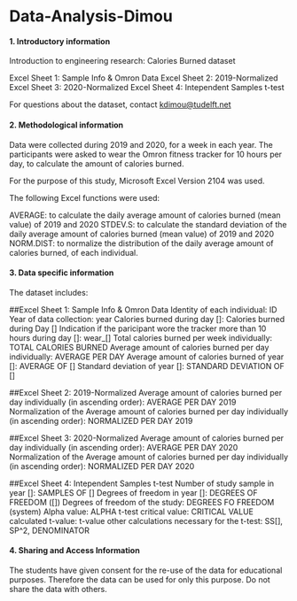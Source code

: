 # Data-Analysis-Dimou

#### 1. Introductory information

Introduction to engineering research: Calories Burned dataset

Excel Sheet 1: Sample Info & Omron Data
Excel Sheet 2: 2019-Normalized
Excel Sheet 3: 2020-Normalized
Excel Sheet 4: Intependent Samples t-test

For questions about the dataset, contact kdimou@tudelft.net


#### 2. Methodological information

Data were collected during 2019 and 2020, for a week in each year. The participants were asked to wear the Omron fitness tracker for 10 hours per day, to calculate the amount of calories burned.

For the purpose of this study, Microsoft Excel Version 2104 was used.

The following Excel functions were used:

AVERAGE: to calculate the daily average amount of calories burned (mean value) of 2019 and 2020
STDEV.S: to calculate the standard deviation of the daily average amount of calories burned (mean value) of 2019 and 2020
NORM.DIST: to normalize the distribution of the daily average amount of calories burned, of each individual.


#### 3. Data specific information

The dataset includes:

##Excel Sheet 1: Sample Info & Omron Data
Identity of each individual: ID
Year of data collection: year
Calories burned during day []: Calories burned during Day []
Indication if the paricipant wore the tracker more than 10 hours during day []: wear_[]
Total calories burned per week individually: TOTAL CALORIES BURNED
Average amount of calories burned per day individually: AVERAGE PER DAY
Average amount of calories burned of year []: AVERAGE OF []
Standard deviation of year []: STANDARD DEVIATION OF []

##Excel Sheet 2: 2019-Normalized
Average amount of calories burned per day individually (in ascending order): AVERAGE PER DAY 2019
Normalization of the Average amount of calories burned per day individually (in ascending order): NORMALIZED PER DAY 2019


##Excel Sheet 3: 2020-Normalized
Average amount of calories burned per day individually (in ascending order): AVERAGE PER DAY 2020
Normalization of the Average amount of calories burned per day individually (in ascending order): NORMALIZED PER DAY 2020

##Excel Sheet 4: Intependent Samples t-test
Number of study sample in year []: SAMPLES OF []
Degrees of freedom in year []: DEGREES OF FREEDOM ([])
Degrees of freedom of the study: DEGREES FO FREEDOM (system)
Alpha value: ALPHA
t-test critical value: CRITICAL VALUE
calculated t-value: t-value
other calculations necessary for the t-test: SS[], SP^2, DENOMINATOR


#### 4. Sharing and Access Information
The students have given consent for the re-use of the data for educational purposes. Therefore the data can be used for only this purpose. Do not share the data with others.




